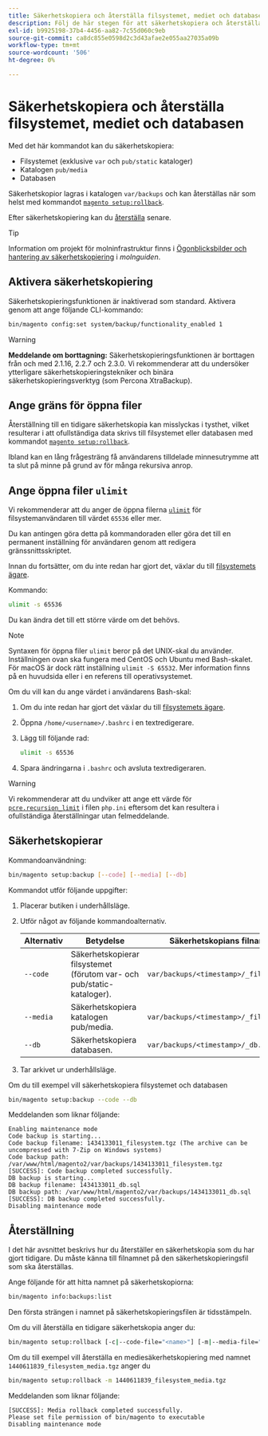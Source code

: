```yaml
---
title: Säkerhetskopiera och återställa filsystemet, mediet och databasen
description: Följ de här stegen för att säkerhetskopiera och återställa ditt Adobe Commerce-program.
exl-id: b9925198-37b4-4456-aa82-7c55d060c9eb
source-git-commit: ca8dc855e0598d2c3d43afae2e055aa27035a09b
workflow-type: tm+mt
source-wordcount: '506'
ht-degree: 0%

---
```


# Säkerhetskopiera och återställa filsystemet, mediet och databasen

Med det här kommandot kan du säkerhetskopiera:

* Filsystemet (exklusive `var` och `pub/static` kataloger)
* Katalogen `pub/media`
* Databasen

Säkerhetskopior lagras i katalogen `var/backups` och kan återställas när som helst med kommandot [`magento setup:rollback`](uninstall-modules.md#roll-back-the-file-system-database-or-media-files).

Efter säkerhetskopiering kan du [återställa](#rollback) senare.

>[!TIP]
>
>Information om projekt för molninfrastruktur finns i [Ögonblicksbilder och hantering av säkerhetskopiering](https://devdocs.magento.com/cloud/project/project-webint-snap.html) i _molnguiden_.

## Aktivera säkerhetskopiering

Säkerhetskopieringsfunktionen är inaktiverad som standard. Aktivera genom att ange följande CLI-kommando:

```bash
bin/magento config:set system/backup/functionality_enabled 1
```

>[!WARNING]
>
>**Meddelande om borttagning:**
>Säkerhetskopieringsfunktionen är borttagen från och med 2.1.16, 2.2.7 och 2.3.0. Vi rekommenderar att du undersöker ytterligare säkerhetskopieringstekniker och binära säkerhetskopieringsverktyg (som Percona XtraBackup).

## Ange gräns för öppna filer

Återställning till en tidigare säkerhetskopia kan misslyckas i tysthet, vilket resulterar i att ofullständiga data skrivs till filsystemet eller databasen med kommandot [`magento setup:rollback`](uninstall-modules.md#roll-back-the-file-system-database-or-media-files).

Ibland kan en lång frågesträng få användarens tilldelade minnesutrymme att ta slut på minne på grund av för många rekursiva anrop.

## Ange öppna filer `ulimit`

Vi rekommenderar att du anger de öppna filerna [`ulimit`](https://ss64.com/bash/ulimit.html) för filsystemanvändaren till värdet `65536` eller mer.

Du kan antingen göra detta på kommandoraden eller göra det till en permanent inställning för användaren genom att redigera gränssnittsskriptet.

Innan du fortsätter, om du inte redan har gjort det, växlar du till [filsystemets ägare](../prerequisites/file-system/overview.md).

Kommando:

```bash
ulimit -s 65536
```

Du kan ändra det till ett större värde om det behövs.

>[!NOTE]
>
>Syntaxen för öppna filer `ulimit` beror på det UNIX-skal du använder. Inställningen ovan ska fungera med CentOS och Ubuntu med Bash-skalet. För macOS är dock rätt inställning `ulimit -S 65532`. Mer information finns på en huvudsida eller i en referens till operativsystemet.

Om du vill kan du ange värdet i användarens Bash-skal:

1. Om du inte redan har gjort det växlar du till [filsystemets ägare](../prerequisites/file-system/overview.md).
1. Öppna `/home/<username>/.bashrc` i en textredigerare.
1. Lägg till följande rad:

   ```bash
   ulimit -s 65536
   ```

1. Spara ändringarna i `.bashrc` och avsluta textredigeraren.

>[!WARNING]
>
>Vi rekommenderar att du undviker att ange ett värde för [`pcre.recursion_limit`](https://www.php.net/manual/en/pcre.configuration.php) i filen `php.ini` eftersom det kan resultera i ofullständiga återställningar utan felmeddelande.

## Säkerhetskopierar

Kommandoanvändning:

```bash
bin/magento setup:backup [--code] [--media] [--db]
```

Kommandot utför följande uppgifter:

1. Placerar butiken i underhållsläge.
1. Utför något av följande kommandoalternativ.

   | Alternativ | Betydelse | Säkerhetskopians filnamn och plats |
   |--- |--- |--- |
   | `--code` | Säkerhetskopierar filsystemet (förutom var- och pub/static-kataloger). | `var/backups/<timestamp>/_filesystem.tgz` |
   | `--media` | Säkerhetskopiera katalogen pub/media. | `var/backups/<timestamp>/_filesystem_media.tgz` |
   | `--db` | Säkerhetskopiera databasen. | `var/backups/<timestamp>/_db.sql` |

1. Tar arkivet ur underhållsläge.

Om du till exempel vill säkerhetskopiera filsystemet och databasen

```bash
bin/magento setup:backup --code --db
```

Meddelanden som liknar följande:

```
Enabling maintenance mode
Code backup is starting...
Code backup filename: 1434133011_filesystem.tgz (The archive can be uncompressed with 7-Zip on Windows systems)
Code backup path: /var/www/html/magento2/var/backups/1434133011_filesystem.tgz
[SUCCESS]: Code backup completed successfully.
DB backup is starting...
DB backup filename: 1434133011_db.sql
DB backup path: /var/www/html/magento2/var/backups/1434133011_db.sql
[SUCCESS]: DB backup completed successfully.
Disabling maintenance mode
```

## Återställning

I det här avsnittet beskrivs hur du återställer en säkerhetskopia som du har gjort tidigare. Du måste känna till filnamnet på den säkerhetskopieringsfil som ska återställas.

Ange följande för att hitta namnet på säkerhetskopiorna:

```bash
bin/magento info:backups:list
```

Den första strängen i namnet på säkerhetskopieringsfilen är tidsstämpeln.

Om du vill återställa en tidigare säkerhetskopia anger du:

```bash
bin/magento setup:rollback [-c|--code-file="<name>"] [-m|--media-file="<name>"] [-d|--db-file="<name>"]
```

Om du till exempel vill återställa en mediesäkerhetskopiering med namnet `1440611839_filesystem_media.tgz` anger du

```bash
bin/magento setup:rollback -m 1440611839_filesystem_media.tgz
```

Meddelanden som liknar följande:

```
[SUCCESS]: Media rollback completed successfully.
Please set file permission of bin/magento to executable
Disabling maintenance mode
```

